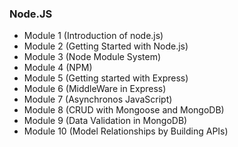 ### Node.JS

- Module 1 (Introduction of node.js)
- Module 2 (Getting Started with Node.js)
- Module 3 (Node Module System)
- Module 4 (NPM)
- Module 5 (Getting started with Express)
- Module 6 (MiddleWare in Express)
- Module 7 (Asynchronos JavaScript)
- Module 8 (CRUD with Mongoose and MongoDB)
- Module 9 (Data Validation in MongoDB)
- Module 10 (Model Relationships by Building APIs)
